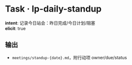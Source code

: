 # Task · lp-daily-standup

**intent**: 记录今日站会：昨日完成/今日计划/阻塞  
**elicit**: true

## 输出

- `meetings/standup-{date}.md`，附行动项 owner/due/status
